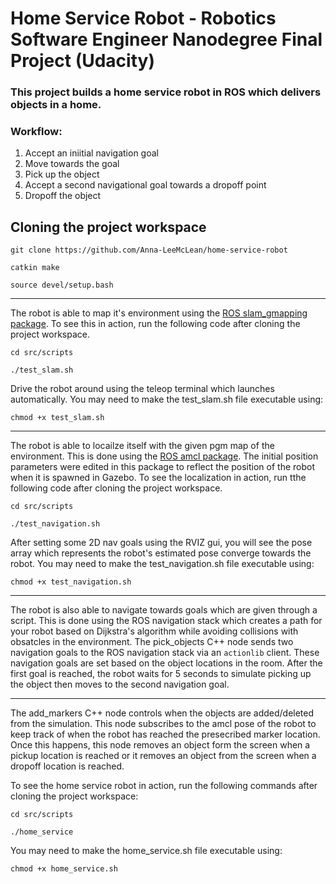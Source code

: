 # Home Service Robot - Robotics Software Engineer Nanodegree Final Project (Udacity)

### This project builds a home service robot in ROS which delivers objects in a home.

### Workflow:
 1. Accept an iniitial navigation goal
 2. Move towards the goal
 3. Pick up the object
 4. Accept a second navigational goal towards a dropoff point
 5. Dropoff the object
 
 ## Cloning the project workspace
 `git clone https://github.com/Anna-LeeMcLean/home-service-robot`
 
 `catkin make`
 
 `source devel/setup.bash`
 
 ---
 The robot is able to map it's environment using the [ROS slam_gmapping package](http://wiki.ros.org/gmapping). 
 To see this in action, run the following code after cloning the project workspace.
 
 `cd src/scripts`
 
 `./test_slam.sh`
 
 Drive the robot around using the teleop terminal which launches automatically. You may need to make the test_slam.sh file executable using:
 
 `chmod +x test_slam.sh`
 
 ---
 The robot is able to locailze itself with the given pgm map of the environment. This is done using the [ROS amcl package](http://wiki.ros.org/amcl). 
 The initial position parameters were edited in this package to reflect the position of the robot when it is spawned in Gazebo. To see the localization in action,
 run tthe following code after cloning the project workspace.
 
 `cd src/scripts`
 
 `./test_navigation.sh`
 
 After setting some 2D nav goals using the RVIZ gui, you will see the pose array which represents the robot's estimated pose converge towards the robot. You may need to make the test_navigation.sh file executable using:
 
 `chmod +x test_navigation.sh`
 
 ---
 The robot is also able to navigate towards goals which are given through a script. This is done using the ROS navigation stack which creates a path for your robot 
 based on Dijkstra's algorithm while avoiding collisions with obsatcles in the environment. The pick_objects C++ node sends two navigation goals to the ROS navigation 
 stack via an `actionlib` client. These navigation goals are set based on the object locations in the room. After the first goal is reached, the robot waits for 5 seconds 
 to simulate picking up the object then moves to the second navigation goal.
 
 ---
 The add_markers C++ node controls when the objects are added/deleted from the simulation. This node subscribes to the amcl pose of the robot to keep track of when the
 robot has reached the presecribed marker location. Once this happens, this node removes an object form the screen when a pickup location is reached or it removes an 
 object from the screen when a dropoff location is reached.
 
 To see the home service robot in action, run the following commands after cloning the project workspace:
 
 `cd src/scripts`
 
 `./home_service`
 
 
 You may need to make the home_service.sh file executable using:
 
 `chmod +x home_service.sh`
